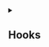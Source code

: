 <details>
<summary> <h2>Hooks</h2></summary>
    
• <a href="https://github.com/Mubeen-Ahmad/React_Notes/blob/main/1%20State_hooks.md">1 State Hook | useState & useReducer Example</a><br>
• <a href="https://github.com/Mubeen-Ahmad/React_Notes/blob/main/2%20intialize_vs_call.md">1.1 Initialize VS Call Hook | useState Example</a><br>

</details>
